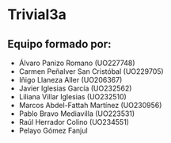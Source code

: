 # Trivial3a
## Equipo formado por: 
- Álvaro Panizo Romano (UO227748)
- Carmen Peñalver San Cristóbal (UO229705)
- Iñigo Llaneza Aller (UO206367)
- Javier Iglesias García (UO232562)
- Liliana Villar Iglesias (UO232510)
- Marcos Abdel-Fattah Martínez (UO230956)
- Pablo Bravo Mediavilla (UO223531)
- Raúl Herrador Colino (UO234551) 
- Pelayo Gómez Fanjul
